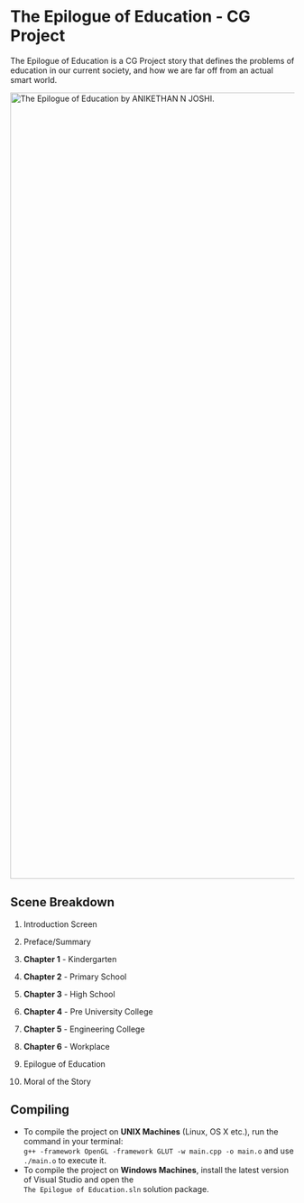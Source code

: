 # The Epilogue of Education - CG Project

The Epilogue of Education is a CG Project story that defines the problems of education in our current society, and how we are far off from an actual smart world.

<img width="1395" alt="The Epilogue of Education by ANIKETHAN N JOSHI." src="/Users/apple/Desktop">

## Scene Breakdown
1. Introduction Screen
2. Preface/Summary

3. **Chapter 1** - Kindergarten
4. **Chapter 2** - Primary School
5. **Chapter 3** - High School
6. **Chapter 4** - Pre University College
7. **Chapter 5** - Engineering College
8. **Chapter 6** - Workplace

9. Epilogue of Education
10. Moral of the Story

## Compiling
* To compile the project on **UNIX Machines** (Linux, OS X etc.), run the command in your terminal:  
`g++ -framework OpenGL -framework GLUT -w main.cpp -o main.o` and use `./main.o` to execute it.
* To compile the project on **Windows Machines**, install the latest version of Visual Studio and open the  
`The Epilogue of Education.sln` solution package.
